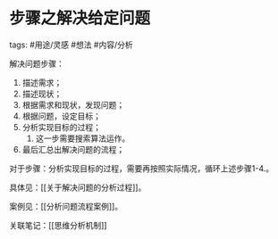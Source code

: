 

# 步骤之解决给定问题

tags: #用途/灵感 #想法 #内容/分析 


解决问题步骤：
1. 描述需求；
2. 描述现状；
3. 根据需求和现状，发现问题；
4. 根据问题，设定目标；
5. 分析实现目标的过程；
	1. 这一步需要搜索算法运作。
6. 最后汇总出解决问题的流程；

对于步骤：分析实现目标的过程，需要再按照实际情况，循环上述步骤1-4.。


具体见：[[关于解决问题的分析过程]]。

案例见：[[分析问题流程案例]]。

关联笔记：[[思维分析机制]]

